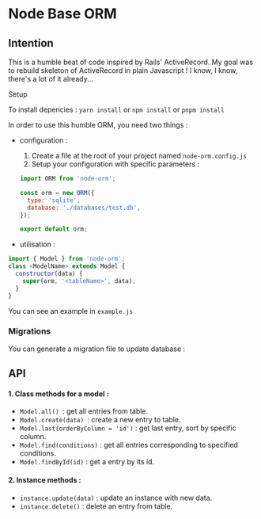 # Node Base ORM

## Intention

This is a humble beat of code inspired by Rails' ActiveRecord. My goal was to rebuild skeleton of ActiveRecord in plain Javascript ! I know, I know, there's a lot of it already...

Setup

To install depencies : `yarn install` or `npm install` or `pnpm install`

In order to use this humble ORM, you need two things :

- configuration :

  1. Create a file at the root of your project named `node-orm.config.js`
  2. Setup your configuration with specific parameters :

  ```javascript
  import ORM from 'node-orm';

  const orm = new ORM({
    type: 'sqlite',
    database: './databases/test.db',
  });

  export default orm;
  ```
- utilisation :

```javascript
import { Model } from 'node-orm'; 
class <ModelName> extends Model {
  constructor(data) {
    super(orm, '<tableName>', data);
  }
}
```

You can see an example in `example.js`


### Migrations

You can generate a migration file to update database :


## API

#### 1. **Class methods for a model :**

* `Model.all() `: get all entries from table.
* `Model.create(data) `: create a new entry to table.
* `Model.last(orderByColumn = 'id')` : get last entry, sort by specific column.
* `Model.find(conditions)` : get all entries corresponding to specified conditions.
* `Model.findById(id)` : get a entry by its id.

#### 2. **Instance methods  :**

* `instance.update(data)` : update an instance with new data.
* `instance.delete()` : delete an entry from table.
